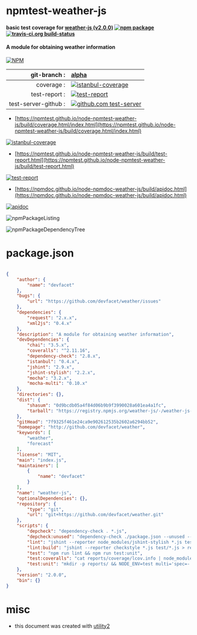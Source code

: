 # npmtest-weather-js

#### basic test coverage for  [weather-js (v2.0.0)](http://github.com/devfacet/weather)  [![npm package](https://img.shields.io/npm/v/npmtest-weather-js.svg?style=flat-square)](https://www.npmjs.org/package/npmtest-weather-js) [![travis-ci.org build-status](https://api.travis-ci.org/npmtest/node-npmtest-weather-js.svg)](https://travis-ci.org/npmtest/node-npmtest-weather-js)

#### A module for obtaining weather information

[![NPM](https://nodei.co/npm/weather-js.png?downloads=true&downloadRank=true&stars=true)](https://www.npmjs.com/package/weather-js)

| git-branch : | [alpha](https://github.com/npmtest/node-npmtest-weather-js/tree/alpha)|
|--:|:--|
| coverage : | [![istanbul-coverage](https://npmtest.github.io/node-npmtest-weather-js/build/coverage.badge.svg)](https://npmtest.github.io/node-npmtest-weather-js/build/coverage.html/index.html)|
| test-report : | [![test-report](https://npmtest.github.io/node-npmtest-weather-js/build/test-report.badge.svg)](https://npmtest.github.io/node-npmtest-weather-js/build/test-report.html)|
| test-server-github : | [![github.com test-server](https://npmtest.github.io/node-npmtest-weather-js/GitHub-Mark-32px.png)](https://npmtest.github.io/node-npmtest-weather-js/build/app/index.html) | | build-artifacts : | [![build-artifacts](https://npmtest.github.io/node-npmtest-weather-js/glyphicons_144_folder_open.png)](https://github.com/npmtest/node-npmtest-weather-js/tree/gh-pages/build)|

- [https://npmtest.github.io/node-npmtest-weather-js/build/coverage.html/index.html](https://npmtest.github.io/node-npmtest-weather-js/build/coverage.html/index.html)

[![istanbul-coverage](https://npmtest.github.io/node-npmtest-weather-js/build/screenCapture.buildCi.browser.%252Ftmp%252Fbuild%252Fcoverage.lib.html.png)](https://npmtest.github.io/node-npmtest-weather-js/build/coverage.html/index.html)

- [https://npmtest.github.io/node-npmtest-weather-js/build/test-report.html](https://npmtest.github.io/node-npmtest-weather-js/build/test-report.html)

[![test-report](https://npmtest.github.io/node-npmtest-weather-js/build/screenCapture.buildCi.browser.%252Ftmp%252Fbuild%252Ftest-report.html.png)](https://npmtest.github.io/node-npmtest-weather-js/build/test-report.html)

- [https://npmdoc.github.io/node-npmdoc-weather-js/build/apidoc.html](https://npmdoc.github.io/node-npmdoc-weather-js/build/apidoc.html)

[![apidoc](https://npmdoc.github.io/node-npmdoc-weather-js/build/screenCapture.buildCi.browser.%252Ftmp%252Fbuild%252Fapidoc.html.png)](https://npmdoc.github.io/node-npmdoc-weather-js/build/apidoc.html)

![npmPackageListing](https://npmtest.github.io/node-npmtest-weather-js/build/screenCapture.npmPackageListing.svg)

![npmPackageDependencyTree](https://npmtest.github.io/node-npmtest-weather-js/build/screenCapture.npmPackageDependencyTree.svg)



# package.json

```json

{
    "author": {
        "name": "devfacet"
    },
    "bugs": {
        "url": "https://github.com/devfacet/weather/issues"
    },
    "dependencies": {
        "request": "2.x.x",
        "xml2js": "0.4.x"
    },
    "description": "A module for obtaining weather information",
    "devDependencies": {
        "chai": "3.5.x",
        "coveralls": "^2.11.16",
        "dependency-check": "2.8.x",
        "istanbul": "0.4.x",
        "jshint": "2.9.x",
        "jshint-stylish": "2.2.x",
        "mocha": "3.2.x",
        "mocha-multi": "0.10.x"
    },
    "directories": {},
    "dist": {
        "shasum": "0d9bcdb05a4f84d06b9b9f3990028a601ea4a1fc",
        "tarball": "https://registry.npmjs.org/weather-js/-/weather-js-2.0.0.tgz"
    },
    "gitHead": "7f9325f461e24ca9e902612535b2602a6294bb52",
    "homepage": "http://github.com/devfacet/weather",
    "keywords": [
        "weather",
        "forecast"
    ],
    "license": "MIT",
    "main": "index.js",
    "maintainers": [
        {
            "name": "devfacet"
        }
    ],
    "name": "weather-js",
    "optionalDependencies": {},
    "repository": {
        "type": "git",
        "url": "git+https://github.com/devfacet/weather.git"
    },
    "scripts": {
        "depcheck": "dependency-check . *.js",
        "depcheck:unused": "dependency-check ./package.json --unused --no-dev *.js",
        "lint": "jshint --reporter node_modules/jshint-stylish *.js test/*.js",
        "lint:build": "jshint --reporter checkstyle *.js test/*.js > reports/jshint-checkstyle.xml",
        "test": "npm run lint && npm run test:unit",
        "test:coveralls": "cat reports/coverage/lcov.info | node_modules/coveralls/bin/coveralls.js",
        "test:unit": "mkdir -p reports/ && NODE_ENV=test multi='spec=- xunit=reports/mocha-xunit.xml' istanbul cover _mocha -- --timeout 10000 -R mocha-multi && istanbul check-coverage"
    },
    "version": "2.0.0",
    "bin": {}
}
```



# misc
- this document was created with [utility2](https://github.com/kaizhu256/node-utility2)
